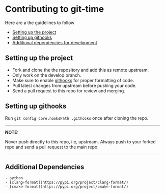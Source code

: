 # Contributing to git-time

Here are a the guidelines to follow

- [Setting up the project](#setting)
- [Setting up githooks](#githooks)
- [Additional dependencies for development](#add)

## <a name="setting"></a>Setting up the project
- Fork and clone the the repository and add this as remote upstream.
- Only work on the develop branch.
- Make sure to enable [githooks](#githooks) for proper formatting of code.
- Pull latest changes from upstream before pushing your code.
- Send a pull request to this repo for review and merging.

## <a name="githooks"></a>Setting up githooks

Run `git config core.hooksPath .githooks` once after cloning the repo.

---

**NOTE:**

Never push directly to this repo, i.e, upstream. Always push to your forked repo and send a pull request to the main repo.

---

## <a name="add"></a>Additional Dependencies
	- python
	- [clang-format](https://pypi.org/project/clang-format/)
	- [cmake-format](https://pypi.org/project/cmake-format/)
